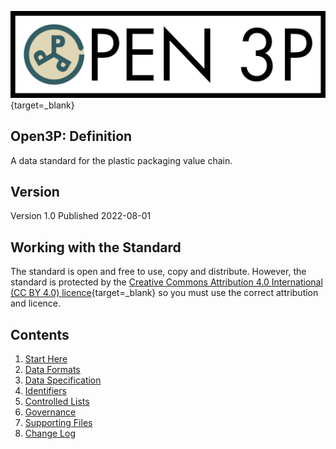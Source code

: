 [![Open Data Manchester](images/Open3PFullColour.jpg)](https://www.opendatamanchester.org.uk/plastics-packaging-portal/){target=_blank}

## Open3P: Definition

A data standard for the plastic packaging value chain.

## Version

Version 1.0 Published 2022-08-01

## Working with the Standard

The standard is open and free to use, copy and distribute. However, the standard is protected by the [Creative Commons Attribution 4.0 International (CC BY 4.0) licence](https://creativecommons.org/licenses/by/4.0/legalcode){target=_blank} so you must use the correct attribution and licence.

## Contents

1. [Start Here](/PPP/1_Start_Here/1_1_Introduction/)
2. [Data Formats](/PPP/2_Data_Formats/2_1_Data_Formats/)
3. [Data Specification](/PPP/3_Data_Specification/3_1_Component_Catalogue/)
4. [Identifiers](/PPP/4_Identifiers/4_1_Identifiers/)
5. [Controlled Lists](/PPP/5_Controlled_Lists/5_1_Controlled_Lists_Component_Catalogue/)
6. [Governance](/PPP/6_Governance/6_1_Governance/)
7. [Supporting Files](/PPP/7_Supporting_Files/7_2_Example_Files/)
8. [Change Log](/PPP/8_Change_Log/8_1_Change_Log/)
